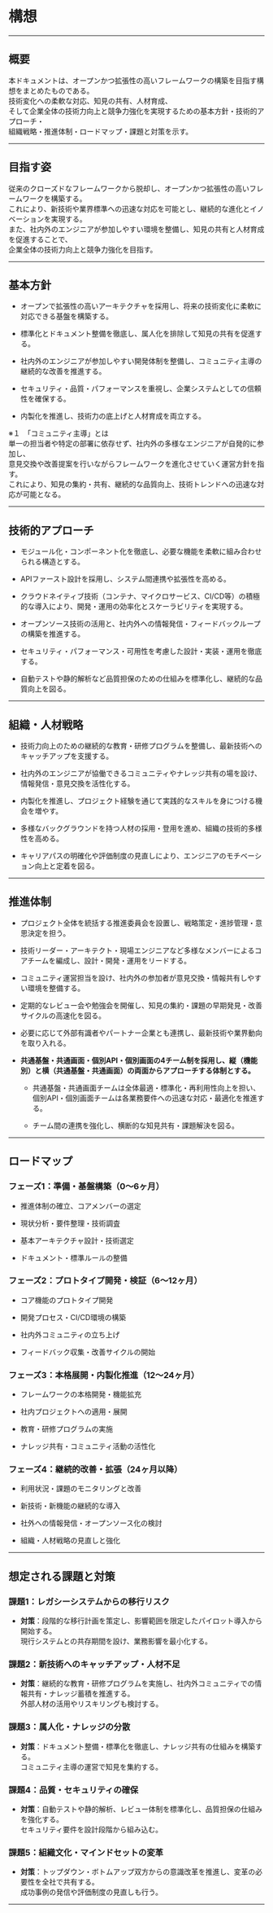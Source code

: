 # 構想

---

## 概要

本ドキュメントは、オープンかつ拡張性の高いフレームワークの構築を目指す構想をまとめたものである。  
技術変化への柔軟な対応、知見の共有、人材育成、  
そして企業全体の技術力向上と競争力強化を実現するための基本方針・技術的アプローチ・  
組織戦略・推進体制・ロードマップ・課題と対策を示す。

---

## 目指す姿

従来のクローズドなフレームワークから脱却し、オープンかつ拡張性の高いフレームワークを構築する。  
これにより、新技術や業界標準への迅速な対応を可能とし、継続的な進化とイノベーションを実現する。  
また、社内外のエンジニアが参加しやすい環境を整備し、知見の共有と人材育成を促進することで、  
企業全体の技術力向上と競争力強化を目指す。

---

## 基本方針

- オープンで拡張性の高いアーキテクチャを採用し、将来の技術変化に柔軟に対応できる基盤を構築する。

- 標準化とドキュメント整備を徹底し、属人化を排除して知見の共有を促進する。

- 社内外のエンジニアが参加しやすい開発体制を整備し、コミュニティ主導の継続的な改善を推進する。

- セキュリティ・品質・パフォーマンスを重視し、企業システムとしての信頼性を確保する。

- 内製化を推進し、技術力の底上げと人材育成を両立する。


※１　「コミュニティ主導」とは  
単一の担当者や特定の部署に依存せず、社内外の多様なエンジニアが自発的に参加し、  
意見交換や改善提案を行いながらフレームワークを進化させていく運営方針を指す。  
これにより、知見の集約・共有、継続的な品質向上、技術トレンドへの迅速な対応が可能となる。

---

## 技術的アプローチ

- モジュール化・コンポーネント化を徹底し、必要な機能を柔軟に組み合わせられる構造とする。

- APIファースト設計を採用し、システム間連携や拡張性を高める。

- クラウドネイティブ技術（コンテナ、マイクロサービス、CI/CD等）の積極的な導入により、開発・運用の効率化とスケーラビリティを実現する。

- オープンソース技術の活用と、社内外への情報発信・フィードバックループの構築を推進する。

- セキュリティ・パフォーマンス・可用性を考慮した設計・実装・運用を徹底する。

- 自動テストや静的解析など品質担保のための仕組みを標準化し、継続的な品質向上を図る。

---

## 組織・人材戦略

- 技術力向上のための継続的な教育・研修プログラムを整備し、最新技術へのキャッチアップを支援する。

- 社内外のエンジニアが協働できるコミュニティやナレッジ共有の場を設け、情報発信・意見交換を活性化する。

- 内製化を推進し、プロジェクト経験を通じて実践的なスキルを身につける機会を増やす。

- 多様なバックグラウンドを持つ人材の採用・登用を進め、組織の技術的多様性を高める。

- キャリアパスの明確化や評価制度の見直しにより、エンジニアのモチベーション向上と定着を図る。

---

## 推進体制

- プロジェクト全体を統括する推進委員会を設置し、戦略策定・進捗管理・意思決定を担う。

- 技術リーダー・アーキテクト・現場エンジニアなど多様なメンバーによるコアチームを編成し、設計・開発・運用をリードする。

- コミュニティ運営担当を設け、社内外の参加者が意見交換・情報共有しやすい環境を整備する。

- 定期的なレビュー会や勉強会を開催し、知見の集約・課題の早期発見・改善サイクルの高速化を図る。

- 必要に応じて外部有識者やパートナー企業とも連携し、最新技術や業界動向を取り入れる。

- **共通基盤・共通画面・個別API・個別画面の4チーム制を採用し、縦（機能別）と横（共通基盤・共通画面）の両面からアプローチする体制とする。**

    - 共通基盤・共通画面チームは全体最適・標準化・再利用性向上を担い、個別API・個別画面チームは各業務要件への迅速な対応・最適化を推進する。

    - チーム間の連携を強化し、横断的な知見共有・課題解決を図る。

---

## ロードマップ

### フェーズ1：準備・基盤構築（0〜6ヶ月）

- 推進体制の確立、コアメンバーの選定

- 現状分析・要件整理・技術調査

- 基本アーキテクチャ設計・技術選定

- ドキュメント・標準ルールの整備

### フェーズ2：プロトタイプ開発・検証（6〜12ヶ月）

- コア機能のプロトタイプ開発

- 開発プロセス・CI/CD環境の構築

- 社内外コミュニティの立ち上げ

- フィードバック収集・改善サイクルの開始

### フェーズ3：本格展開・内製化推進（12〜24ヶ月）

- フレームワークの本格開発・機能拡充

- 社内プロジェクトへの適用・展開

- 教育・研修プログラムの実施

- ナレッジ共有・コミュニティ活動の活性化

### フェーズ4：継続的改善・拡張（24ヶ月以降）

- 利用状況・課題のモニタリングと改善

- 新技術・新機能の継続的な導入

- 社外への情報発信・オープンソース化の検討

- 組織・人材戦略の見直しと強化

---

## 想定される課題と対策

### 課題1：レガシーシステムからの移行リスク

- **対策**：段階的な移行計画を策定し、影響範囲を限定したパイロット導入から開始する。  
  現行システムとの共存期間を設け、業務影響を最小化する。

### 課題2：新技術へのキャッチアップ・人材不足

- **対策**：継続的な教育・研修プログラムを実施し、社内外コミュニティでの情報共有・ナレッジ蓄積を推進する。  
  外部人材の活用やリスキリングも検討する。

### 課題3：属人化・ナレッジの分散

- **対策**：ドキュメント整備・標準化を徹底し、ナレッジ共有の仕組みを構築する。  
  コミュニティ主導の運営で知見を集約する。

### 課題4：品質・セキュリティの確保

- **対策**：自動テストや静的解析、レビュー体制を標準化し、品質担保の仕組みを強化する。  
  セキュリティ要件を設計段階から組み込む。

### 課題5：組織文化・マインドセットの変革

- **対策**：トップダウン・ボトムアップ双方からの意識改革を推進し、変革の必要性を全社で共有する。  
  成功事例の発信や評価制度の見直しも行う。

---